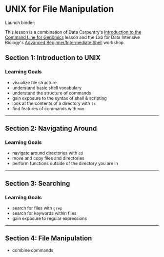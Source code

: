 # UNIX for File Manipulation

Launch binder:

This lesson is a combination of Data Carpentry's [Introduction to the Command Line for Genomics](https://datacarpentry.org/shell-genomics/) lesson and the Lab for Data Intensive Biology's [Advanced Beginner/Intermediate Shell](https://dib-training.readthedocs.io/en/pub/2016-01-13-adv-beg-shell.html) workshop.


## Section 1: Introduction to UNIX

### Learning Goals

* visualize file structure
* understand basic shell vocabulary
* understand the structure of commands
* gain exposure to the syntax of shell & scripting
* look at the contents of a directory with `ls`
* find features of commands with `man`

----

## Section 2: Navigating Around

### Learning Goals

* navigate around directories with `cd`
* move and copy files and directories 
* perform functions outside of the directory you are in

----

## Section 3: Searching

### Learning Goals
* search for files with `grep`
* search for keywords within files
* gain exposure to regular expressions

----

## Section 4: File Manipulation

* combine commands

